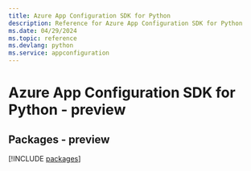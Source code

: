 ```yaml
---
title: Azure App Configuration SDK for Python
description: Reference for Azure App Configuration SDK for Python
ms.date: 04/29/2024
ms.topic: reference
ms.devlang: python
ms.service: appconfiguration
---
```

# Azure App Configuration SDK for Python - preview
## Packages - preview
[!INCLUDE [packages](app-configuration-index.md)]